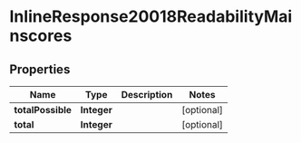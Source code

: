 

# InlineResponse20018ReadabilityMainscores


## Properties

Name | Type | Description | Notes
------------ | ------------- | ------------- | -------------
**totalPossible** | **Integer** |  |  [optional]
**total** | **Integer** |  |  [optional]



